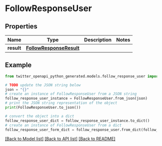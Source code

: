 # FollowResponseUser


## Properties

Name | Type | Description | Notes
------------ | ------------- | ------------- | -------------
**result** | [**FollowResponseResult**](FollowResponseResult.md) |  | 

## Example

```python
from twitter_openapi_python_generated.models.follow_response_user import FollowResponseUser

# TODO update the JSON string below
json = "{}"
# create an instance of FollowResponseUser from a JSON string
follow_response_user_instance = FollowResponseUser.from_json(json)
# print the JSON string representation of the object
print(FollowResponseUser.to_json())

# convert the object into a dict
follow_response_user_dict = follow_response_user_instance.to_dict()
# create an instance of FollowResponseUser from a dict
follow_response_user_form_dict = follow_response_user.from_dict(follow_response_user_dict)
```
[[Back to Model list]](../README.md#documentation-for-models) [[Back to API list]](../README.md#documentation-for-api-endpoints) [[Back to README]](../README.md)


